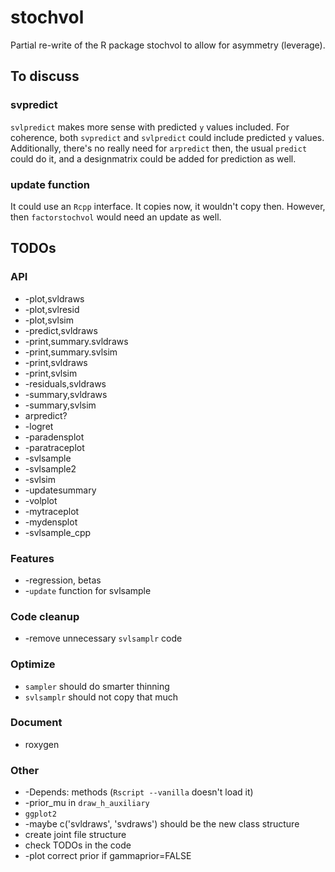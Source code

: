 # stochvol
Partial re-write of the R package stochvol to allow for asymmetry (leverage).

## To discuss

### svpredict
`svlpredict` makes more sense with predicted `y` values included. For coherence, both `svpredict` and `svlpredict` could include predicted `y` values. Additionally, there's no really need for `arpredict` then, the usual `predict` could do it, and a designmatrix could be added for prediction as well.

### update function
It could use an `Rcpp` interface. It copies now, it wouldn't copy then. However, then `factorstochvol` would need an update as well.

## TODOs

### API
* -plot,svldraws
* -plot,svlresid
* -plot,svlsim
* -predict,svldraws
* -print,summary.svldraws
* -print,summary.svlsim
* -print,svldraws
* -print,svlsim
* -residuals,svldraws
* -summary,svldraws
* -summary,svlsim
* arpredict?
* -logret
* -paradensplot
* -paratraceplot
* -svlsample
* -svlsample2
* -svlsim
* -updatesummary
* -volplot
* -mytraceplot
* -mydensplot
* -svlsample_cpp

### Features
* -regression, betas
* -`update` function for svlsample

### Code cleanup
* -remove unnecessary `svlsamplr` code

### Optimize
* `sampler` should do smarter thinning
* `svlsamplr` should not copy that much

### Document
* roxygen

### Other
* -Depends: methods (`Rscript --vanilla` doesn't load it)
* -prior_mu in `draw_h_auxiliary`
* `ggplot2`
* -maybe c('svldraws', 'svdraws') should be the new class structure
* create joint file structure
* check TODOs in the code
* -plot correct prior if gammaprior=FALSE

